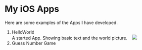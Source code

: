 # My iOS Apps
Here are some examples of the Apps I have developed.  
1. HelloWorld  
    A started App. Showing basic text and the world picture.
    ![](https://github.com/zzzyq/My-iOS-Apps/blob/master/HellowWorld/screen%20shoot.png=36x36)
2. Guess Number Game
